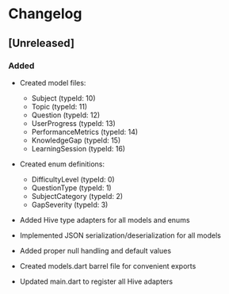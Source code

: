 # Changelog

## [Unreleased]

### Added
- Created model files:
  - Subject (typeId: 10)
  - Topic (typeId: 11)
  - Question (typeId: 12)
  - UserProgress (typeId: 13)
  - PerformanceMetrics (typeId: 14)
  - KnowledgeGap (typeId: 15)
  - LearningSession (typeId: 16)
  
- Created enum definitions:
  - DifficultyLevel (typeId: 0)
  - QuestionType (typeId: 1)
  - SubjectCategory (typeId: 2)
  - GapSeverity (typeId: 3)
  
- Added Hive type adapters for all models and enums
- Implemented JSON serialization/deserialization for all models
- Added proper null handling and default values
- Created models.dart barrel file for convenient exports
- Updated main.dart to register all Hive adapters